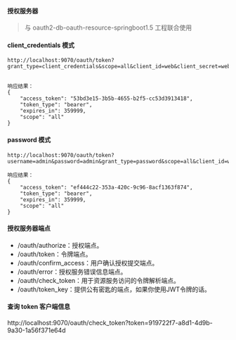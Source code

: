#### 授权服务器
> 与 oauth2-db-oauth-resource-springboot1.5 工程联合使用

####  client_credentials 模式
````
http://localhost:9070/oauth/token?grant_type=client_credentials&scope=all&client_id=web&client_secret=web_secret


响应结果：
{
    "access_token": "53bd3e15-3b5b-4655-b2f5-cc53d3913418",
    "token_type": "bearer",
    "expires_in": 359999,
    "scope": "all"
}
````

#### password 模式
````
http://localhost:9070/oauth/token?username=admin&password=admin&grant_type=password&scope=all&client_id=web_1&client_secret=web_secret

响应结果：
{
    "access_token": "ef444c22-353a-420c-9c96-8acf1363f874",
    "token_type": "bearer",
    "expires_in": 359999,
    "scope": "all"
}
````

#### 授权服务器端点
 - /oauth/authorize：授权端点。
 - /oauth/token：令牌端点。
 - /oauth/confirm_access：用户确认授权提交端点。
 - /oauth/error：授权服务错误信息端点。
 - /oauth/check_token：用于资源服务访问的令牌解析端点。
 - /oauth/token_key：提供公有密匙的端点，如果你使用JWT令牌的话。


#### 查询 token 客户端信息
http://localhost:9070/oauth/check_token?token=919722f7-a8d1-4d9b-9a30-1a56f371e64d
